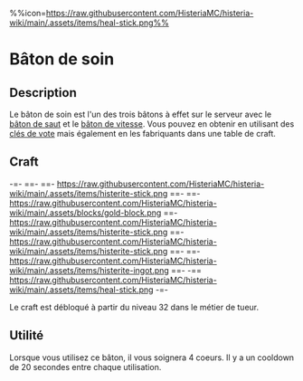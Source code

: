 %%icon=https://raw.githubusercontent.com/HisteriaMC/histeria-wiki/main/.assets/items/heal-stick.png%%

# Bâton de soin

## Description
Le bâton de soin est l'un des trois bâtons à effet sur le serveur avec le [bâton de saut](https://histeria.fr/wiki/objets/baton-de-saut) et le [bâton de vitesse](https://histeria.fr/wiki/objets/baton-de-vitesse). Vous pouvez en obtenir en utilisant des [clés de vote](https://histeria.fr/wiki/objets/clé-de-vote) mais également en les fabriquants dans une table de craft.

## Craft
-=-
 ==- 
 ==- https://raw.githubusercontent.com/HisteriaMC/histeria-wiki/main/.assets/items/histerite-stick.png
 ==- 
 ==- https://raw.githubusercontent.com/HisteriaMC/histeria-wiki/main/.assets/blocks/gold-block.png
 ==- https://raw.githubusercontent.com/HisteriaMC/histeria-wiki/main/.assets/items/histerite-stick.png
 ==- https://raw.githubusercontent.com/HisteriaMC/histeria-wiki/main/.assets/items/histerite-stick.png
 ==- 
 ==- https://raw.githubusercontent.com/HisteriaMC/histeria-wiki/main/.assets/items/histerite-ingot.png
 ==- 
 -== https://raw.githubusercontent.com/HisteriaMC/histeria-wiki/main/.assets/items/heal-stick.png
-=-

Le craft est débloqué à partir du niveau 32 dans le métier de tueur.

## Utilité
Lorsque vous utilisez ce bâton, il vous soignera 4 coeurs. Il y a un cooldown de 20 secondes entre chaque utilisation.
